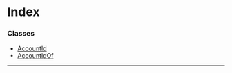 

# Index

### Classes

* [AccountId](../classes/_primitive_accountid_.accountid.md)
* [AccountIdOf](../classes/_primitive_accountid_.accountidof.md)

---

